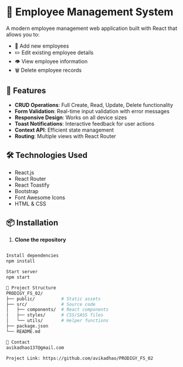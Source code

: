 # 🏢 Employee Management System

A modern employee management web application built with React that allows you to:

- 📝 Add new employees
- ✏️ Edit existing employee details
- 👁️ View employee information
- 🗑️ Delete employee records

## 🚀 Features

- **CRUD Operations**: Full Create, Read, Update, Delete functionality
- **Form Validation**: Real-time input validation with error messages
- **Responsive Design**: Works on all device sizes
- **Toast Notifications**: Interactive feedback for user actions
- **Context API**: Efficient state management
- **Routing**: Multiple views with React Router

## 🛠️ Technologies Used

- React.js
- React Router
- React Toastify
- Bootstrap 
- Font Awesome Icons
- HTML & CSS
## 📦 Installation

1. **Clone the repository**
```bash

Install dependencies
npm install

Start server
npm start

📂 Project Structure
PRODIGY_FS_02/
├── public/          # Static assets
├── src/             # Source code
│   ├── components/  # React components
│   ├── styles/      # CSS/SASS files
│   └── utils/       # Helper functions
├── package.json
└── README.md

📧 Contact
avikadhao137@gmail.com

Project Link: https://github.com/avikadhao/PRODIGY_FS_02

